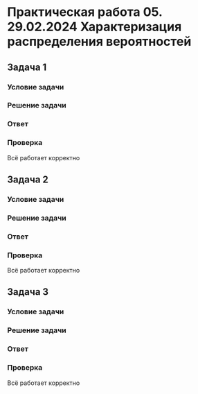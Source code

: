 # Практическая работа 05. 29.02.2024 Характеризация распределения вероятностей

## Задача 1

### Условие задачи



### Решение задачи


### Ответ



### Проверка

Всё работает корректно

## Задача 2

### Условие задачи



### Решение задачи



### Ответ



### Проверка

Всё работает корректно

## Задача 3

### Условие задачи



### Решение задачи



### Ответ



### Проверка

Всё работает корректно
